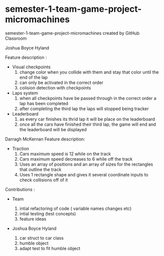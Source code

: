 # semester-1-team-game-project-micromachines
semester-1-team-game-project-micromachines created by GitHub Classroom


Joshua Boyce Hyland

Feature description :
- Visual checkpoints
    1. change color when you collide with them and stay that color until the end of the lap
    2. can only be activated in the correct order
    3.  colision detection with checkpoints
- Laps system
    1. when all checkpoints have be passed through in the correct order a lap has been completed
    2. after completing the third lap the laps will stopped being tracker
- Leaderboard
    1. as every car finishes its thrid lap it will be place on the leaderboard
    2. once all the cars have finished their third lap, the game will end and the leaderboard will be displayed 

Darragh McKernan
Feature description: 
- Traction
    1. Cars maximum speed is 12 while on the track
    2. Cars maximum speed decreases to 6 while off the track
    3. Uses an array of positions and an array of sizes for the rectangles
       that outline the track
    4. Uses 1 rectangle shape and gives it several coordinate 
    inputs to check collisions off of it


Contributions :

- Team
    1. intial refactoring of code ( variable names changes etc)
    2. intial testing (test concepts)
    3. feature ideas

- Joshua Boyce Hyland
    1. car struct to car class
    2. humble object
    3. adapt test to fit humble object 

    


